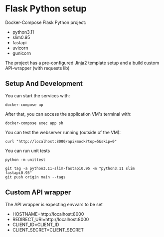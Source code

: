 # Flask Python setup

Docker-Compose Flask Python project:
- python3.11
- slim0.95
- fastapi
- uvicorn
- gunicorn

The project has a pre-configured Jinja2 template setup and a build custom API-wrapper (with requests lib) 


## Setup And Development

You can start the services with:
```
docker-compose up
```

After that, you can access the application VM's terminal with:
```
docker-compose exec app sh
```

You can test the webserver running (outside of the VM):
```
curl "http://localhost:8000/api/mock?top=5&skip=0"
```

You can run unit tests
```
python -m unittest
```

```
git tag -a python3.11-slim-fastapi0.95 -m "python3.11 slim fastapi0.95" 
git push origin main --tags
```

## Custom API wrapper

The API wrapper is expecting envvars to be set 
  - HOSTNAME=http://localhost:8000
  - REDIRECT_URI=http://localhost:8000
  - CLIENT_ID=CLIENT_ID
  - CLIENT_SECRET=CLIENT_SECRET